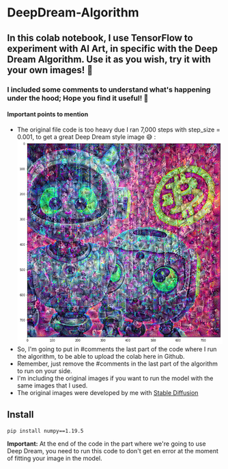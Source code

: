 # DeepDream-Algorithm

## In this colab notebook, I use TensorFlow to experiment with AI Art, in specific with the Deep Dream Algorithm. Use it as you wish, try it with your own images! 🙂
 
### I included some comments to understand what's happening under the hood; Hope you find it useful!  🙌

#### Important points to mention

- The original file code is too heavy due I ran 7,000 steps with step_size = 0.001, to get a great Deep Dream style image 😅 :
![This is an Image](https://raw.githubusercontent.com/LaloGarces/DeepDream-Algorithm/main/Pictures/Final%20Results%20Image.png)
- So, I'm going to put in #comments the last part of the code where I run the algorithm, to be able to upload the colab here in Github.
- Remember, just remove the #comments in the last part of the algorithm to run on your side. 
- I'm including the original images if you want to run the model with the same images that I used. 
- The original images were developed by me with [Stable Diffusion](https://github.com/CompVis/stable-diffusion)

## Install

```
pip install numpy==1.19.5
```

**Important:** At the end of the code in the part where we're going to use Deep Dream, you need to run this code to don't get en error at the moment of fitting your image in the model. 
